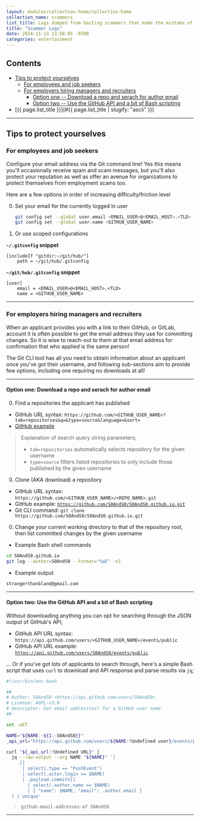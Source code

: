 ```yaml
---
layout: modules/collection-home/collection-home
collection_name: scammers
list_title: Logs dumped from baiting scammers that make the mistake of reaching-out
title: "Scammer Logs"
date: 2024-11-13 13:58:05 -0700
categories: entertainment
---
```


## Contents


- [Tips to protect yourselves][heading__tips_to_protect_yourselves]
  - [For employees and job seekers][heading__for_employees_and_job_seekers]
  - [For employers hiring managers and recruiters][heading__for_employers_hiring_managers_and_recruiters]
    - [Option one -- Download a repo and serach for author email][heading__option_one_download_a_repo_and_serach_for_author_email]
    - [Option two -- Use the GitHub API and a bit of Bash scripting][heading__option_two_use_the_github_api_and_a_bit_of_bash_scripting]
- [{{ page.list_title }}](#{{ page.list_title | slugify: "ascii" }})

______


## Tips to protect yourselves
[heading__tips_to_protect_yourselves]: #tips-to-protect-yourselves


### For employees and job seekers
[heading__for_employees_and_job_seekers]: #for-employees-and-job-seekers


Configure your email address via the Git command line!  Yes this means you'll
occasionally receive spam and scam messages, but you'll also protect your
reputation as well as offer an avenue for organizations to protect themselves
from employment scams too.

Here are a few options in order of increasing difficulty/friction level

0. Set your email for the currently logged in user
   ```bash
   git config set --global user.email <EMAIL_USER>@<EMAIL_HOST>.<TLD>
   git config set --global user.name <GITHUB_USER_NAME>
   ```

0. Or use scoped configurations

**`~/.gitconfig` snippet**

```gitconfig
[includeIf "gitdir:~/git/hub/"]
	path = ~/git/hub/.gitconfig
```

**`~/git/hub/.gitconfig` snippet**

```gitconfig
[user]
	email = <EMAIL_USER>@<EMAIL_HOST>.<TLD>
	name = <GITHUB_USER_NAME>
```

---


### For employers hiring managers and recruiters
[heading__for_employers_hiring_managers_and_recruiters]: #for-employers-hiring-managers-and-recruiters


When an applicant provides you with a link to their GitHub, or GitLab, account
it is often possible to get the email address they use for committing changes.
So it is wise to reach-out to them at that email address for confirmation that
who applied is the same person!

The Git CLI tool has all you need to obtain information about an applicant once
you've got their username, and following sub-sections aim to provide few
options; including one requiring no downloads at all!

---

#### Option one: Download a repo and serach for author email
[heading__option_one_download_a_repo_and_serach_for_author_email]: #option-one-download-a-repo-and-serach-for-author-email

0. Find a repositories the applicant has published
  - GitHub URL syntax: `https://github.com/<GITHUB_USER_NAME>?tab=repositories&q=&type=source&language=&sort=`
  - [GitHub example](https://github.com/S0AndS0?tab=repositories&q=&type=source&language=&sort=)
   > Explanation of search query string parameters;
   >
   > - `tab=repositories` automatically selects repository for the given username
   > - `type=source` filters listed repositories to only include those published by the given username
0. Clone (AKA download) a repository
  - GitHub URL syntax: `https://github.com/<GITHUB_USER_NAME>/<REPO_NAME>.git`
  - GitHub example: [`https://github.com/S0AndS0/S0AndS0.github.io.git`](https://github.com/S0AndS0/S0AndS0.github.io.git)
  - Git CLI command: `git clone https://github.com/S0AndS0/S0AndS0.github.io.git`
0. Change your current working directory to that of the repository root, then list committed changes by the given username
  - Example Bash shell commands
   ```bash
   cd S0AndS0.github.io
   git log --author=S0AndS0 --format="%aE" -n1
   ```
  - Example output
   ```
   strangerthanbland@gmail.com
   ```

---

#### Option two: Use the GitHub API and a bit of Bash scripting
[heading__option_two_use_the_github_api_and_a_bit_of_bash_scripting]: #option-two-use-the-github-api-and-a-bit-of-bash-scripting

Without downloading anything you can opt for searching through the JSON output of GitHub's API;

- GitHub API URL syntax: `https://api.github.com/users/<GITHUB_USER_NAME>/events/public`
- GitHub API URL example: [`https://api.github.com/users/S0AndS0/events/public`](https://api.github.com/users/S0AndS0/events/public)

...  Or if you've got lots of applicants to search through, here's a simple Bash script that uses `curl` to download and API response and parse results via `jq`;

```bash
#!/usr/bin/env bash

##
# Author: S0AndS0 <https://api.github.com/users/S0AndS0>
# License: AGPL-v3.0
# Descriptor: Get email address(es) for a GitHub user name
##

set -eET

NAME="${NAME:-${1:-S0AndS0}}"
_api_url="https://api.github.com/users/${NAME:?Undefined user}/events/public"

curl "${_api_url:?Undefined URL}" |
  jq --raw-output --arg NAME "${NAME}" '[
    .[]
      | select(.type == "PushEvent")
      | select(.actor.login == $NAME)
      | .payload.commits[]
        | select(.author.name == $NAME)
        | { "name": $NAME, "email": .author.email }
  ] | unique'
```

> `github-email-addresses-of S0AndS0`


______


